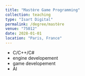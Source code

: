 ```yaml
---
title: "Mastère Game Programming"
collection: teaching
type: "Isart Digital"
permalink: /degree/mastère
venue: "75012"
date: 2028-01-01
location: "Paris, France"
---
```


* C/C++/C#
* engine developement
* game developement
* AI
